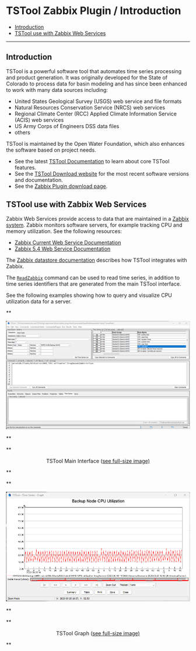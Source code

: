 # TSTool Zabbix Plugin / Introduction #

*   [Introduction](#introduction)
*   [TSTool use with Zabbix Web Services](#tstool-use-with-zabbix-web-services)

----------------------

## Introduction ##

TSTool is a powerful software tool that automates time series processing and product generation.
It was originally developed for the State of Colorado to process data for basin modeling and has since
been enhanced to work with many data sources including:

*   United States Geological Survey (USGS) web service and file formats
*   Natural Resources Conservation Service (NRCS) web services
*   Regional Climate Center (RCC) Applied Climate Information Service (ACIS) web services
*   US Army Corps of Engineers DSS data files
*   others

TSTool is maintained by the Open Water Foundation,
which also enhances the software based on project needs.

*   See the latest [TSTool Documentation](https://opencdss.state.co.us/tstool/latest/doc-user/) to learn about core TSTool features.
*   See the [TSTool Download website](https://opencdss.state.co.us/tstool/) for the most recent software versions and documentation.
*   See the [Zabbix Plugin download page](https://software.openwaterfoundation.org/tstool-zabbix-plugin/).

## TSTool use with Zabbix Web Services ##

Zabbix Web Services provide access to data that are maintained in a [Zabbix system](https://www.zabbix.com).
Zabbix monitors software servers, for example tracking CPU and memory utilization.
See the following resources:

*   [Zabbix Current Web Service Documentation](https://www.zabbix.com/documentation/current/en/manual/api/reference/)
*   [Zabbix 5.4 Web Service Documentation](https://www.zabbix.com/documentation/5.4/en/manual/api/reference/)

The [Zabbix datastore documentation](../datastore-ref/Zabbix/Zabbix.md) describes how TSTool integrates with Zabbix.

The [`ReadZabbix`](../command-ref/ReadZabbix/ReadZabbix.md) command can be used to read time series,
in addition to time series identifiers that are generated from the main TSTool interface.

See the following examples showing how to query and visualize CPU utilization data for a server.

**<p style="text-align: center;">
![TSTool main interface](TSTool-main.png)
</p>**

**<p style="text-align: center;">
TSTool Main Interface (<a href="../TSTool-main.png">see full-size image)</a>
</p>**

**<p style="text-align: center;">
![TSTool graph](TSTool-graph.png)
</p>**

**<p style="text-align: center;">
TSTool Graph (<a href="../TSTool-graph.png">see full-size image)</a>
</p>**
